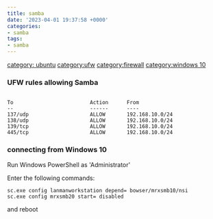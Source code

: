 ```yaml
---
title: samba
date: '2023-04-01 19:37:58 +0000'
categories:
- samba
tags:
- samba
---
```



[category: ubuntu](category:_ubuntu "wikilink")
[category:ufw](category:ufw "wikilink")
[category:firewall](category:firewall "wikilink") [category:windows
10](category:windows_10 "wikilink")

### UFW rules allowing Samba

```

To                         Action      From
--                         ------      ----
137/udp                    ALLOW       192.168.10.0/24
138/udp                    ALLOW       192.168.10.0/24
139/tcp                    ALLOW       192.168.10.0/24
445/tcp                    ALLOW       192.168.10.0/24
```

### connecting from Windows 10

Run Windows PowerShell as 'Administrator'

Enter the following commands:

`sc.exe config lanmanworkstation depend= bowser/mrxsmb10/nsi`
`sc.exe config mrxsmb20 start= disabled`

and reboot